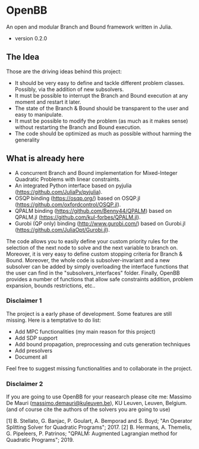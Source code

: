 # OpenBB
An open and modular Branch and Bound framework written in Julia. 
* version 0.2.0

## The Idea
Those are the driving ideas behind this project:
* It should be very easy to define and tackle different problem classes. Possibly, via the addition of new subsolvers.
* It must be possible to interrupt the Branch and Bound execution at any moment and restart it later.
* The state of the Branch & Bound should be transparent to the user and easy to manipulate.
* It must be possible to modify the problem (as much as it makes sense) without restarting the Branch and Bound execution.
* The code should be optimized as much as possible without harming the generality

## What is already here
* A concurrent Branch and Bound implementation for Mixed-Integer Quadratic Problems with linear constraints.
* An integrated Python interface based on pyjulia (https://github.com/JuliaPy/pyjulia).
* OSQP binding (https://osqp.org/) based on OSQP.jl (https://github.com/oxfordcontrol/OSQP.jl).
* QPALM binding (https://github.com/Benny44/QPALM) based on QPALM.jl (https://github.com/kul-forbes/QPALM.jl).
* Gurobi (QP only) binding (http://www.gurobi.com/) based on Gurobi.jl (https://github.com/JuliaOpt/Gurobi.jl).

The code allows you to easily define your custom priority rules for the selection of the next node to solve and the next variable to branch on. Moreover, it is very easy to define custom stopping criteria for Branch & Bound. Moreover, the whole code is subsolver-invariant and a new subsolver can be added by simply overloading the interface functions that the user can find in the "subsolvers_interfaces" folder. Finally, OpenBB provides a number of functions that allow safe constraints addition, problem expansion, bounds restrictions, etc..



### Disclaimer 1
The project is a early phase of development. Some features are still missing. Here is a temptative to do list:
* Add MPC functionalities (my main reason for this project)
* Add SDP support
* Add bound propagation, preprocessing and cuts generation techniques
* Add presolvers
* Document all

Feel free to suggest missing functionalities and to collaborate in the project.

### Disclaimer 2
If you are going to use OpenBB for your reasearch please cite me: Massimo De Mauri (massimo.demauri@kuleuven.be), KU Leuven, Leuven, Belgium. (and of course cite the authors of the solvers you are going to use)

[1] B. Stellato, G. Banjac, P. Goulart, A. Bemporad and S. Boyd; "An Operator Splitting Solver for Quadratic Programs"; 2017.
[2] B. Hermans, A. Themelis, G. Pipeleers, P. Patrinos; "QPALM: Augmented Lagrangian method for Quadratic Programs"; 2019.
